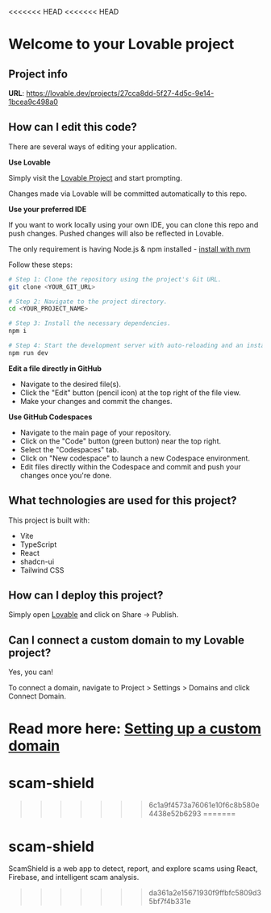 <<<<<<< HEAD
<<<<<<< HEAD
# Welcome to your Lovable project

## Project info

**URL**: https://lovable.dev/projects/27cca8dd-5f27-4d5c-9e14-1bcea9c498a0

## How can I edit this code?

There are several ways of editing your application.

**Use Lovable**

Simply visit the [Lovable Project](https://lovable.dev/projects/27cca8dd-5f27-4d5c-9e14-1bcea9c498a0) and start prompting.

Changes made via Lovable will be committed automatically to this repo.

**Use your preferred IDE**

If you want to work locally using your own IDE, you can clone this repo and push changes. Pushed changes will also be reflected in Lovable.

The only requirement is having Node.js & npm installed - [install with nvm](https://github.com/nvm-sh/nvm#installing-and-updating)

Follow these steps:

```sh
# Step 1: Clone the repository using the project's Git URL.
git clone <YOUR_GIT_URL>

# Step 2: Navigate to the project directory.
cd <YOUR_PROJECT_NAME>

# Step 3: Install the necessary dependencies.
npm i

# Step 4: Start the development server with auto-reloading and an instant preview.
npm run dev
```

**Edit a file directly in GitHub**

- Navigate to the desired file(s).
- Click the "Edit" button (pencil icon) at the top right of the file view.
- Make your changes and commit the changes.

**Use GitHub Codespaces**

- Navigate to the main page of your repository.
- Click on the "Code" button (green button) near the top right.
- Select the "Codespaces" tab.
- Click on "New codespace" to launch a new Codespace environment.
- Edit files directly within the Codespace and commit and push your changes once you're done.

## What technologies are used for this project?

This project is built with:

- Vite
- TypeScript
- React
- shadcn-ui
- Tailwind CSS

## How can I deploy this project?

Simply open [Lovable](https://lovable.dev/projects/27cca8dd-5f27-4d5c-9e14-1bcea9c498a0) and click on Share -> Publish.

## Can I connect a custom domain to my Lovable project?

Yes, you can!

To connect a domain, navigate to Project > Settings > Domains and click Connect Domain.

Read more here: [Setting up a custom domain](https://docs.lovable.dev/tips-tricks/custom-domain#step-by-step-guide)
=======
# scam-shield
>>>>>>> 6c1a9f4573a76061e10f6c8b580e4438e52b6293
=======
# scam-shield
 ScamShield is a web app to detect, report, and explore scams using React, Firebase, and intelligent scam analysis.
>>>>>>> da361a2e15671930f9ffbfc5809d35bf7f4b331e
